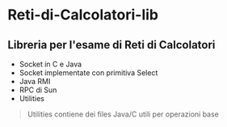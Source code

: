 # Reti-di-Calcolatori-lib

## Libreria per l'esame di Reti di Calcolatori

* Socket in C e Java
* Socket implementate con primitiva Select
* Java RMI
* RPC di Sun
* Utilities
>Utilities contiene dei files Java/C utili per operazioni base
